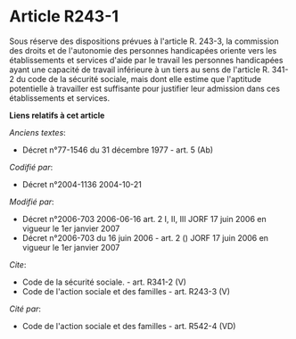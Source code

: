 # Article R243-1

Sous réserve des dispositions prévues à l'article R. 243-3, la commission des droits et de l'autonomie des personnes
handicapées oriente vers les établissements et services d'aide par le travail les personnes handicapées ayant une capacité de
travail inférieure à un tiers au sens de l'article R. 341-2 du code de la sécurité sociale, mais dont elle estime que
l'aptitude potentielle à travailler est suffisante pour justifier leur admission dans ces établissements et services.

**Liens relatifs à cet article**

_Anciens textes_:

  - Décret n°77-1546 du 31 décembre 1977 - art. 5 (Ab)

_Codifié par_:

  - Décret n°2004-1136 2004-10-21

_Modifié par_:

  - Décret n°2006-703 2006-06-16 art. 2 I, II, III JORF 17 juin 2006 en vigueur le 1er janvier 2007
  - Décret n°2006-703 du 16 juin 2006 - art. 2 () JORF 17 juin 2006 en vigueur le 1er janvier 2007

_Cite_:

  - Code de la sécurité sociale. - art. R341-2 (V)
  - Code de l'action sociale et des familles - art. R243-3 (V)

_Cité par_:

  - Code de l'action sociale et des familles - art. R542-4 (VD)
